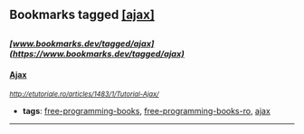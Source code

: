 ## Bookmarks tagged [[ajax]](https://www.bookmarks.dev?q=[ajax])

_<sup><sup>[www.bookmarks.dev/tagged/ajax](https://www.bookmarks.dev/tagged/ajax)</sup></sup>_
---
#### [Ajax](http://etutoriale.ro/articles/1483/1/Tutorial-Ajax/)
_<sup>http://etutoriale.ro/articles/1483/1/Tutorial-Ajax/</sup>_

* **tags**: [free-programming-books](../tagged/free-programming-books.md), [free-programming-books-ro](../tagged/free-programming-books-ro.md), [ajax](../tagged/ajax.md)
---
